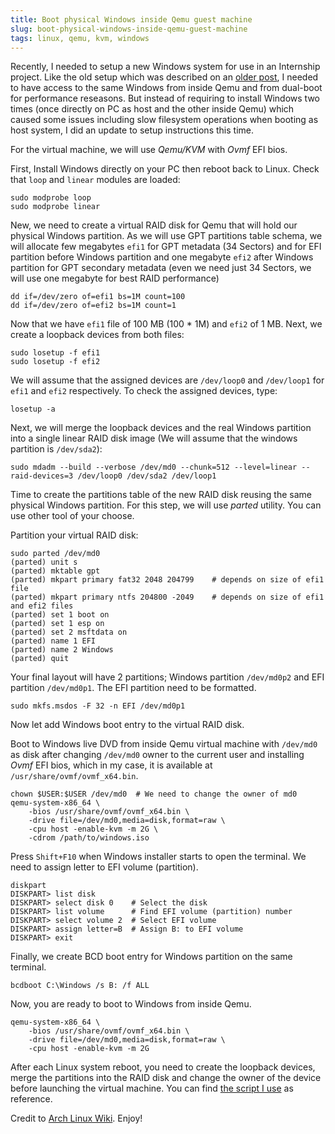 ```yaml
---
title: Boot physical Windows inside Qemu guest machine
slug: boot-physical-windows-inside-qemu-guest-machine
tags: linux, qemu, kvm, windows
---
```


Recently, I needed to setup a new Windows system for use in an Internship
project. Like the old setup which was described on an [older post], I needed to
have access to the same Windows from inside Qemu and from dual-boot for
performance reseasons. But instead of requiring to install Windows two times
(once directly on PC as host and the other inside Qemu) which caused some
issues including slow filesystem operations when booting as host system, I did
an update to setup instructions this time.

For the virtual machine, we will use *Qemu/KVM* with *Ovmf* EFI bios.

First, Install Windows directly on your PC then reboot back to Linux. Check
that ``loop`` and ``linear`` modules are loaded:

```shell
sudo modprobe loop
sudo modprobe linear
```

New, we need to create a virtual RAID disk for Qemu that will hold our physical
Windows partition. As we will use GPT partitions table schema, we will allocate
few megabytes ``efi1`` for GPT metadata (34 Sectors) and for EFI partition
before Windows partition and one megabyte ``efi2`` after Windows partition for
GPT secondary metadata (even we need just 34 Sectors, we will use one megabyte
for best RAID performance)

```shell
dd if=/dev/zero of=efi1 bs=1M count=100
dd if=/dev/zero of=efi2 bs=1M count=1
```

Now that we have ``efi1`` file of 100 MB (100 * 1M) and ``efi2`` of 1 MB. Next,
we create a loopback devices from both files:

```shell
sudo losetup -f efi1
sudo losetup -f efi2
```

We will assume that the assigned devices are ``/dev/loop0`` and ``/dev/loop1``
for ``efi1`` and ``efi2`` respectively. To check the assigned devices, type:

```shell
losetup -a
```

Next, we will merge the loopback devices and the real Windows partition into a
single linear RAID disk image (We will assume that the windows partition is
``/dev/sda2``):

```shell
sudo mdadm --build --verbose /dev/md0 --chunk=512 --level=linear --raid-devices=3 /dev/loop0 /dev/sda2 /dev/loop1
```

Time to create the partitions table of the new RAID disk reusing the same
physical Windows partition. For this step, we will use *parted* utility. You
can use other tool of your choose.

Partition your virtual RAID disk:

```shell
sudo parted /dev/md0
(parted) unit s
(parted) mktable gpt
(parted) mkpart primary fat32 2048 204799    # depends on size of efi1 file
(parted) mkpart primary ntfs 204800 -2049    # depends on size of efi1 and efi2 files
(parted) set 1 boot on
(parted) set 1 esp on
(parted) set 2 msftdata on
(parted) name 1 EFI
(parted) name 2 Windows
(parted) quit
```

Your final layout will have 2 partitions; Windows partition ``/dev/md0p2`` and
EFI partition ``/dev/md0p1``. The EFI partition need to be formatted.

```shell
sudo mkfs.msdos -F 32 -n EFI /dev/md0p1
```

Now let add Windows boot entry to the virtual RAID disk.

Boot to Windows live DVD from inside Qemu virtual machine with ``/dev/md0`` as
disk after changing ``/dev/md0`` owner to the current user and installing
*Ovmf* EFI bios, which in my case, it is available at
``/usr/share/ovmf/ovmf_x64.bin``.

```shell
chown $USER:$USER /dev/md0  # We need to change the owner of md0
qemu-system-x86_64 \
    -bios /usr/share/ovmf/ovmf_x64.bin \
    -drive file=/dev/md0,media=disk,format=raw \
    -cpu host -enable-kvm -m 2G \
    -cdrom /path/to/windows.iso
```

Press ``Shift+F10`` when Windows installer starts to open the terminal. We need
to assign letter to EFI volume (partition).

```shell
diskpart
DISKPART> list disk
DISKPART> select disk 0    # Select the disk
DISKPART> list volume      # Find EFI volume (partition) number
DISKPART> select volume 2  # Select EFI volume
DISKPART> assign letter=B  # Assign B: to EFI volume
DISKPART> exit
```

Finally, we create BCD boot entry for Windows partition on the same terminal.

```shell
bcdboot C:\Windows /s B: /f ALL
```

Now, you are ready to boot to Windows from inside Qemu.

```shell
qemu-system-x86_64 \
    -bios /usr/share/ovmf/ovmf_x64.bin \
    -drive file=/dev/md0,media=disk,format=raw \
    -cpu host -enable-kvm -m 2G
```

After each Linux system reboot, you need to create the loopback devices, merge
the partitions into the RAID disk and change the owner of the device before
launching the virtual machine. You can find [the script I use] as reference.

Credit to [Arch Linux Wiki]. Enjoy!

[older post]: /post/dualboolt-guest-window-machine
[Arch Linux Wiki]: https://wiki.archlinux.org/index.php/QEMU#Simulate_virtual_disk_with_MBR_using_linear_RAID
[the script I use]: https://github.com/lejenome/dotfiles/blob/master/bin/ws
